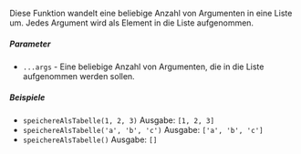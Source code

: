 Diese Funktion wandelt eine beliebige Anzahl von Argumenten in eine Liste um. Jedes Argument wird als Element in die Liste aufgenommen.

##### Parameter
* `...args` - Eine beliebige Anzahl von Argumenten, die in die Liste aufgenommen werden sollen.

##### Beispiele
* `speichereAlsTabelle(1, 2, 3)` Ausgabe: `[1, 2, 3]`
* `speichereAlsTabelle('a', 'b', 'c')` Ausgabe: `['a', 'b', 'c']`
* `speichereAlsTabelle()` Ausgabe: `[]` 
